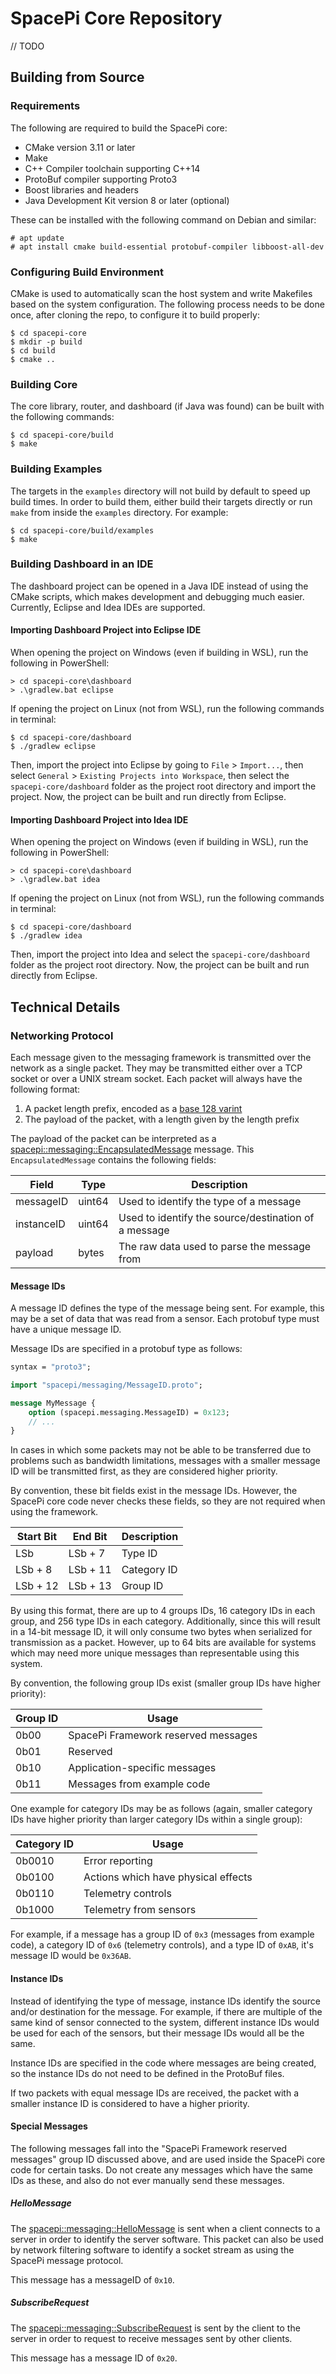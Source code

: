 # SpacePi Core Repository

// TODO

## Building from Source

### Requirements

The following are required to build the SpacePi core:

* CMake version 3.11 or later
* Make
* C++ Compiler toolchain supporting C++14
* ProtoBuf compiler supporting Proto3
* Boost libraries and headers
* Java Development Kit version 8 or later (optional)

These can be installed with the following command on Debian and similar:

```
# apt update
# apt install cmake build-essential protobuf-compiler libboost-all-dev
```

### Configuring Build Environment

CMake is used to automatically scan the host system and write Makefiles based on the system configuration.
The following process needs to be done once, after cloning the repo, to configure it to build properly:

```
$ cd spacepi-core
$ mkdir -p build
$ cd build
$ cmake ..
```

### Building Core

The core library, router, and dashboard (if Java was found) can be built with the following commands:

```
$ cd spacepi-core/build
$ make
```

### Building Examples

The targets in the `examples` directory will not build by default to speed up build times.
In order to build them, either build their targets directly or run `make` from inside the `examples` directory.
For example:

```
$ cd spacepi-core/build/examples
$ make
```

### Building Dashboard in an IDE

The dashboard project can be opened in a Java IDE instead of using the CMake scripts, which makes development and debugging much easier.
Currently, Eclipse and Idea IDEs are supported.

#### Importing Dashboard Project into Eclipse IDE

When opening the project on Windows (even if building in WSL), run the following in PowerShell:

```
> cd spacepi-core\dashboard
> .\gradlew.bat eclipse
```

If opening the project on Linux (not from WSL), run the following commands in terminal:

```
$ cd spacepi-core/dashboard
$ ./gradlew eclipse
```

Then, import the project into Eclipse by going to `File` > `Import...`, then select `General` > `Existing Projects into Workspace`, then select the `spacepi-core/dashboard` folder as the project root directory and import the project.
Now, the project can be built and run directly from Eclipse.

#### Importing Dashboard Project into Idea IDE

When opening the project on Windows (even if building in WSL), run the following in PowerShell:

```
> cd spacepi-core\dashboard
> .\gradlew.bat idea
```

If opening the project on Linux (not from WSL), run the following commands in terminal:

```
$ cd spacepi-core/dashboard
$ ./gradlew idea
```

Then, import the project into Idea and select the `spacepi-core/dashboard` folder as the project root directory.
Now, the project can be built and run directly from Eclipse.

## Technical Details

### Networking Protocol

Each message given to the messaging framework is transmitted over the network as a single packet.
They may be transmitted either over a TCP socket or over a UNIX stream socket.
Each packet will always have the following format:

1. A packet length prefix, encoded as a [base 128 varint](https://developers.google.com/protocol-buffers/docs/encoding#varints)
2. The payload of the packet, with a length given by the length prefix

The payload of the packet can be interpreted as a [spacepi::messaging::EncapsulatedMessage](include/spacepi/messaging/EncapsulatedMessage.proto) message.
This `EncapsulatedMessage` contains the following fields:

| Field      | Type   | Description                                          |
|------------|--------|------------------------------------------------------|
| messageID  | uint64 | Used to identify the type of a message               |
| instanceID | uint64 | Used to identify the source/destination of a message |
| payload    | bytes  | The raw data used to parse the message from          |

#### Message IDs

A message ID defines the type of the message being sent.
For example, this may be a set of data that was read from a sensor.
Each protobuf type must have a unique message ID.

Message IDs are specified in a protobuf type as follows:

```protobuf
syntax = "proto3";

import "spacepi/messaging/MessageID.proto";

message MyMessage {
    option (spacepi.messaging.MessageID) = 0x123;
    // ...
}
```

In cases in which some packets may not be able to be transferred due to problems such as bandwidth limitations, messages with a smaller message ID will be transmitted first, as they are considered higher priority.

By convention, these bit fields exist in the message IDs.
However, the SpacePi core code never checks these fields, so they are not required when using the framework.

| Start Bit | End Bit  | Description |
|-----------|----------|-------------|
| LSb       | LSb + 7  | Type ID     |
| LSb + 8   | LSb + 11 | Category ID |
| LSb + 12  | LSb + 13 | Group ID    |

By using this format, there are up to 4 groups IDs, 16 category IDs in each group, and 256 type IDs in each category.
Additionally, since this will result in a 14-bit message ID, it will only consume two bytes when serialized for transmission as a packet.
However, up to 64 bits are available for systems which may need more unique messages than representable using this system.

By convention, the following group IDs exist (smaller group IDs have higher priority):

| Group ID | Usage                               |
|----------|-------------------------------------|
| 0b00     | SpacePi Framework reserved messages |
| 0b01     | Reserved                            |
| 0b10     | Application-specific messages       |
| 0b11     | Messages from example code          |

One example for category IDs may be as follows (again, smaller category IDs have higher priority than larger category IDs within a single group):

| Category ID | Usage                               |
|-------------|-------------------------------------|
| 0b0010      | Error reporting                     |
| 0b0100      | Actions which have physical effects |
| 0b0110      | Telemetry controls                  |
| 0b1000      | Telemetry from sensors              |

For example, if a message has a group ID of `0x3` (messages from example code), a category ID of `0x6` (telemetry controls), and a type ID of `0xAB`, it's message ID would be `0x36AB`.

#### Instance IDs

Instead of identifying the type of message, instance IDs identify the source and/or destination for the message.
For example, if there are multiple of the same kind of sensor connected to the system, different instance IDs would be used for each of the sensors, but their message IDs would all be the same.

Instance IDs are specified in the code where messages are being created, so the instance IDs do not need to be defined in the ProtoBuf files.

If two packets with equal message IDs are received, the packet with a smaller instance ID is considered to have a higher priority.

#### Special Messages

The following messages fall into the "SpacePi Framework reserved messages" group ID discussed above, and are used inside the SpacePi core code for certain tasks.
Do not create any messages which have the same IDs as these, and also do not ever manually send these messages.

##### HelloMessage

The [spacepi::messaging::HelloMessage](include/spacepi/messaging/HelloMessage.proto) is sent when a client connects to a server in order to identify the server software.
This packet can also be used by network filtering software to identify a socket stream as using the SpacePi message protocol.

This message has a messageID of `0x10`.

##### SubscribeRequest

The [spacepi::messaging::SubscribeRequest](include/spacepi/messaging/SubscribeRequest.proto) is sent by the client to the server in order to request to receive messages sent by other clients.

This message has a message ID of `0x20`.

